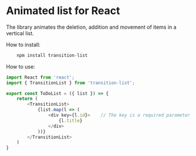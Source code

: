 # Animated list for React

The library animates the deletion, addition and movement of items in a vertical list.

How to install:

```javascript
    npm install transition-list
```

How to use:

```javascript
import React from 'react';
import { TransitionList } from 'transition-list';

export const ToDoList = ({ list }) => {
    return (
        <TransitionList>
            {list.map(l => (
                <div key={l.id}>    // The key is a required parameter
                    {l.title}
                </div>
            ))}
        </TransitionList>
    )
}
```